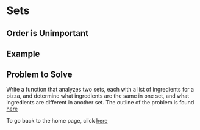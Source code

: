 # Sets



## Order is Unimportant



## Example



## Problem to Solve
Write a function that analyzes two sets, each with a list of ingredients for a pizza, and determine what ingredients are the same in one set, and what ingredients are different in another set. The outline of the problem is found [here](https://github.com/PaulMcB1234/CSE212_Final_Project_Paul_McBride/blob/main/Pizza_Ingredients)


To go back to the home page, click [here](https://github.com/PaulMcB1234/CSE212_Final_Project_Paul_McBride/blob/main/0-Welcome.md)
